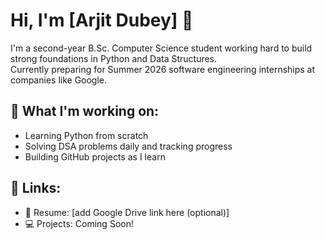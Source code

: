 # Hi, I'm [Arjit Dubey] 👋

I'm a second-year B.Sc. Computer Science student working hard to build strong foundations in Python and Data Structures.  
Currently preparing for Summer 2026 software engineering internships at companies like Google.

## 🌱 What I'm working on:
- Learning Python from scratch
- Solving DSA problems daily and tracking progress
- Building GitHub projects as I learn

## 🔗 Links:
- 📘 Resume: [add Google Drive link here (optional)]
- 💻 Projects: Coming Soon!


<!--
**arjit-dsa/arjit-dsa** is a ✨ _special_ ✨ repository because its `README.md` (this file) appears on your GitHub profile.

Here are some ideas to get you started:

- 🔭 I’m currently working on ...
- 🌱 I’m currently learning ...
- 👯 I’m looking to collaborate on ...
- 🤔 I’m looking for help with ...
- 💬 Ask me about ...
- 📫 How to reach me: ...
- 😄 Pronouns: ...
- ⚡ Fun fact: ...
-->
